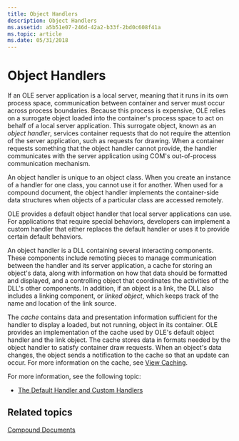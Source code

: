 ```yaml
---
title: Object Handlers
description: Object Handlers
ms.assetid: a5b51e07-246d-42a2-b33f-2bd0c608f41a
ms.topic: article
ms.date: 05/31/2018
---
```


# Object Handlers

If an OLE server application is a local server, meaning that it runs in its own process space, communication between container and server must occur across process boundaries. Because this process is expensive, OLE relies on a surrogate object loaded into the container's process space to act on behalf of a local server application. This surrogate object, known as an *object handler*, services container requests that do not require the attention of the server application, such as requests for drawing. When a container requests something that the object handler cannot provide, the handler communicates with the server application using COM's out-of-process communication mechanism.

An object handler is unique to an object class. When you create an instance of a handler for one class, you cannot use it for another. When used for a compound document, the object handler implements the container-side data structures when objects of a particular class are accessed remotely.

OLE provides a default object handler that local server applications can use. For applications that require special behaviors, developers can implement a custom handler that either replaces the default handler or uses it to provide certain default behaviors.

An object handler is a DLL containing several interacting components. These components include remoting pieces to manage communication between the handler and its server application, a cache for storing an object's data, along with information on how that data should be formatted and displayed, and a controlling object that coordinates the activities of the DLL's other components. In addition, if an object is a link, the DLL also includes a linking component, or *linked object*, which keeps track of the name and location of the link source.

The *cache* contains data and presentation information sufficient for the handler to display a loaded, but not running, object in its container. OLE provides an implementation of the cache used by OLE's default object handler and the link object. The cache stores data in formats needed by the object handler to satisfy container draw requests. When an object's data changes, the object sends a notification to the cache so that an update can occur. For more information on the cache, see [View Caching](view-caching.md).

For more information, see the following topic:

-   [The Default Handler and Custom Handlers](the-default-handler-and-custom-handlers.md)

## Related topics

<dl> <dt>

[Compound Documents](compound-documents.md)
</dt> </dl>

 

 





